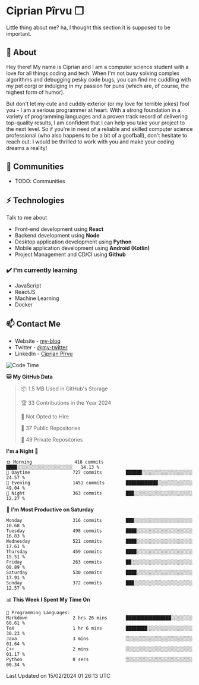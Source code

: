 # Ciprian Pîrvu ❐

Little thing about me? ha, I thought this section it is supposed to be important.

## 🧐 About

Hey there! My name is Ciprian and I am a computer science student with a love for all things coding and tech. When I'm not busy solving complex algorithms and debugging pesky code bugs, you can find me cuddling with my pet corgi or indulging in my passion for puns (which are, of course, the highest form of humor).

But don't let my cute and cuddly exterior (or my love for terrible jokes) fool you - I am a serious programmer at heart. With a strong foundation in a variety of programming languages and a proven track record of delivering top-quality results, I am confident that I can help you take your project to the next level. So if you're in need of a reliable and skilled computer science professional (who also happens to be a bit of a goofball), don't hesitate to reach out. I would be thrilled to work with you and make your coding dreams a reality!

## 👯 Communities

-   TODO: Communities

## ⚡ Technologies

Talk to me about

-   Front-end development using **React**
-   Backend development using **Node**
-   Desktop application development using **Python**
-   Mobile application development using **Android (Kotlin)**
-   Project Management and CD/CI using **Github**

### ✔️ I'm currently learning

-   JavaScript
-   ReactJS
-   Machine Learning
-   Docker

## 📫 Contact Me

-   Website - [my-blog]()
-   Twitter - [@my-twitter]()
-   LinkedIn - [Ciprian Pîrvu](https://www.linkedin.com/in/p%C3%AErvu-ciprian-cristian-4415991b1/)

<!--START_SECTION:waka-->
![Code Time](http://img.shields.io/badge/Code%20Time-1%2C968%20hrs%2033%20mins-blue)

**🐱 My GitHub Data** 

> 📦 1.5 MB Used in GitHub's Storage 
 > 
> 🏆 33 Contributions in the Year 2024
 > 
> 🚫 Not Opted to Hire
 > 
> 📜 37 Public Repositories 
 > 
> 🔑 49 Private Repositories 
 > 
**I'm a Night 🦉** 

```text
🌞 Morning                418 commits         ████░░░░░░░░░░░░░░░░░░░░░   14.13 % 
🌆 Daytime                727 commits         ██████░░░░░░░░░░░░░░░░░░░   24.57 % 
🌃 Evening                1451 commits        ████████████░░░░░░░░░░░░░   49.04 % 
🌙 Night                  363 commits         ███░░░░░░░░░░░░░░░░░░░░░░   12.27 % 
```
📅 **I'm Most Productive on Saturday** 

```text
Monday                   316 commits         ███░░░░░░░░░░░░░░░░░░░░░░   10.68 % 
Tuesday                  498 commits         ████░░░░░░░░░░░░░░░░░░░░░   16.83 % 
Wednesday                521 commits         ████░░░░░░░░░░░░░░░░░░░░░   17.61 % 
Thursday                 459 commits         ████░░░░░░░░░░░░░░░░░░░░░   15.51 % 
Friday                   263 commits         ██░░░░░░░░░░░░░░░░░░░░░░░   08.89 % 
Saturday                 530 commits         ████░░░░░░░░░░░░░░░░░░░░░   17.91 % 
Sunday                   372 commits         ███░░░░░░░░░░░░░░░░░░░░░░   12.57 % 
```


📊 **This Week I Spent My Time On** 

```text
💬 Programming Languages: 
Markdown                 2 hrs 26 mins       █████████████████░░░░░░░░   66.61 % 
TeX                      1 hr 6 mins         ████████░░░░░░░░░░░░░░░░░   30.23 % 
Java                     3 mins              ░░░░░░░░░░░░░░░░░░░░░░░░░   01.64 % 
C++                      2 mins              ░░░░░░░░░░░░░░░░░░░░░░░░░   01.17 % 
Python                   0 secs              ░░░░░░░░░░░░░░░░░░░░░░░░░   00.34 % 
```


 Last Updated on 15/02/2024 01:26:13 UTC
<!--END_SECTION:waka-->
